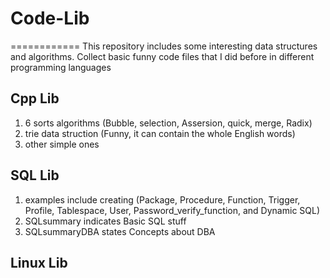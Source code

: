 # Code-Lib
============
This repository includes some interesting data structures and algorithms.
Collect basic funny code files that I did before in different programming languages

Cpp Lib
-------
1. 6 sorts algorithms (Bubble, selection, Assersion, quick, merge, Radix)
2. trie data struction (Funny, it can contain the whole English words)
3. other simple ones

SQL Lib
-------
1. examples include creating (Package, Procedure, Function, Trigger, Profile, Tablespace,
                              User, Password_verify_function, and Dynamic SQL)
2. SQLsummary indicates Basic SQL stuff
3. SQLsummaryDBA states Concepts about DBA

Linux Lib
----------
